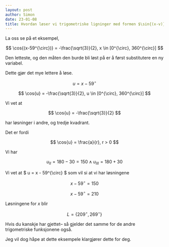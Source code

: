 ```yaml
---
layout: post
author: Simon
date: 23-01-08
title: Hvordan løser vi trigometriske ligninger med formen $\sin{(x-v)}$, $\cos{(x-v)}$ eller $\tan{(x-v)}$?
---
```

La oss se på et eksempel,

$$
\cos{(x-59^{\circ})} = -\frac{\sqrt{3}}{2}, x \in [0^{\circ}, 360^{\circ}]
$$

Den letteste, og den måten den burde bli løst på er å først substitutere en ny variabel.

Dette gjør det mye lettere å løse.

$$
u = x - 59^{\circ}
$$

$$
\cos{u} = -\frac{\sqrt{3}}{2}, u \in [0^{\circ}, 360^{\circ}]
$$

Vi vet at 

$$
\cos{u} = -\frac{\sqrt{3}}{2} 
$$

har løsninger i andre, og tredje kvadrant.

Det er fordi 

$$
\cos{u} = \frac{a}{r}, r > 0 
$$

Vi har 

$$
u_{II} = 180 - 30 = 150 \land u_{III} = 180 + 30
$$

Vi vet at $ u = x - 59^{\circ} $ som vil si at vi har løsningene

$$
x - 59^{\circ} = 150 
$$

$$
x - 59^{\circ} = 210
$$

Løsningene for $x$ blir

$$
L = \{ 209^{\circ} ,269^{\circ} \}
$$

Hvis du kanskje har gjettet– så gjelder det samme for de andre trigometriske funksjonene også. 

Jeg vil dog håpe at dette eksempele klargjører dette for deg.
